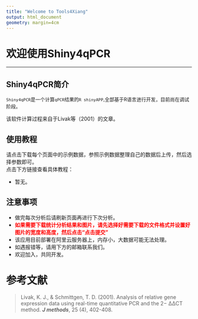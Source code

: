 ```yaml
---
title: "Welcome to Tools4Xiang"
output: html_document
geometry: margin=4cm
---
```


#   欢迎使用Shiny4qPCR
---

##   Shiny4qPCR简介
<font size = 2>`Shiny4qPCR`是一个计算`qPCR`结果的`R shinyAPP`,全部基于R语言进行开发，目前尚在调试阶段。</font>

该软件计算过程来自于Livak等（2001）的文章。

## 使用教程
请点击下载每个页面中的示例数据，参照示例数据整理自己的数据后上传，然后选择参数即可。  
点击下方链接查看具体教程：

- 暂无。

## 注意事项
- 做完每次分析后请刷新页面再进行下次分析。
- <font color = red>**如果需要下载统计分析结果和图片，请先选择好需要下载的文件格式并设置好图片的宽度和高度，然后点击“点击提交”**</font>
- 该应用目前部署在阿里云服务器上，内存小，大数据可能无法处理。
- 如遇报错等，请用下方的邮箱联系我们。
- 欢迎加入，共同开发。

# 参考文献

>Livak, K. J., & Schmittgen, T. D. (2001). Analysis of relative gene expression data using real-time quantitative PCR and the 2− ΔΔCT method. ***J methods***, 25 (4), 402-408. 

